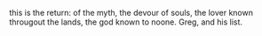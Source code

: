 this is the return: of the myth, the devour of souls, the lover known througout the lands, the god known to noone. Greg, and his list.